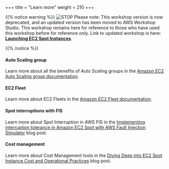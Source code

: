 +++
title = "Learn more"
weight = 210
+++

{{% notice warning %}}
![STOP](../images/stop_small.png)
Please note: This workshop version is now deprecated, and an updated version has been moved to AWS Workshop Studio. This workshop remains here for reference to those who have used this workshop before for reference only. Link to updated workshop is here: **[Launching EC2 Spot Instances](https://catalog.us-east-1.prod.workshops.aws/workshops/36a2c2bb-b92d-4428-8626-3a75df01efcc/en-US)**.

{{% /notice %}}


#### Auto Scaling group
Learn more about all the benefits of Auto Scaling groups in the [Amazon EC2 Auto Scaling group documentation](https://docs.aws.amazon.com/autoscaling/ec2/userguide/what-is-amazon-ec2-auto-scaling.html).

#### EC2 Fleet
Learn more about EC2 Fleets in the [Amazon EC2 Fleet documentation](https://docs.aws.amazon.com/AWSEC2/latest/UserGuide/ec2-fleet.html).

#### Spot interruptions with FIS
Learn more about Spot Interruption in AWS FIS in the  [Implementing interruption tolerance in Amazon EC2 Spot with AWS Fault Injection Simulator](https://aws.amazon.com/blogs/compute/implementing-interruption-tolerance-in-amazon-ec2-spot-with-aws-fault-injection-simulator/) blog post.

#### Cost management
Learn more about Cost Management tools in the [Diving Deep into EC2 Spot Instance Cost and Operational Practices](https://aws.amazon.com/blogs/compute/diving-deep-into-ec2-spot-instance-cost-and-operational-practices/) blog post.
